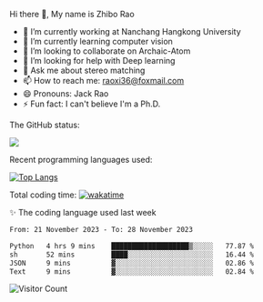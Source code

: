 Hi there 👋, My name is Zhibo Rao
- 🔭 I’m currently working at Nanchang Hangkong University
- 🌱 I’m currently learning computer vision
- 👯 I’m looking to collaborate on Archaic-Atom
- 🤔 I’m looking for help with Deep learning
- 💬 Ask me about stereo matching
- 📫 How to reach me: raoxi36@foxmail.com
- 😄 Pronouns: Jack Rao
- ⚡ Fun fact: I can't believe I'm a Ph.D.

The GitHub status:

![](https://github-readme-stats.vercel.app/api?username=ZhiboRao)

Recent programming languages used:

[![Top Langs](https://github-readme-stats.vercel.app/api/top-langs/?username=ZhiboRao&layout=compact)](https://github.com/anuraghazra/github-readme-stats)

Total coding time: [![wakatime](https://wakatime.com/badge/user/51ec5ec7-4742-4243-9eea-732ade32c0b7.svg)](https://wakatime.com/@51ec5ec7-4742-4243-9eea-732ade32c0b7)

✨ The coding language used last week 
<!--START_SECTION:waka-->

```txt
From: 21 November 2023 - To: 28 November 2023

Python   4 hrs 9 mins    ███████████████████▒░░░░░   77.87 %
sh       52 mins         ████░░░░░░░░░░░░░░░░░░░░░   16.44 %
JSON     9 mins          ▓░░░░░░░░░░░░░░░░░░░░░░░░   02.86 %
Text     9 mins          ▓░░░░░░░░░░░░░░░░░░░░░░░░   02.84 %
```

<!--END_SECTION:waka-->

![Visitor Count](https://profile-counter.glitch.me/Raohaocheng/count.svg)
